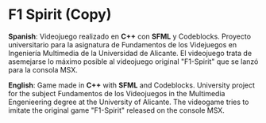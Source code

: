 # F1 Spirit (Copy)

**Spanish**:
  Videojuego realizado en **C++** con **SFML** y Codeblocks. Proyecto universitario para la asignatura de Fundamentos de los Videjuegos en Ingeniería Multimedia de la Universidad de Alicante.
  El videojuego trata de asemejarse lo máximo posible al videojuego original "F1-Spirit" que se lanzó para la consola MSX.

**English**:
  Game made in **C++** with **SFML** and Codeblocks. University project for the subject Fundamentos de los Videojuegos in the Multimedia Engenieering degree at the University of Alicante.
  The videogame tries to imitate the original game "F1-Spirit" released on the console MSX. 
